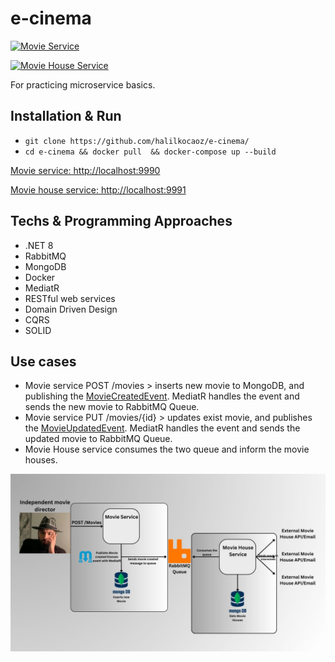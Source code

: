 # e-cinema

[![Movie Service](https://github.com/halilkocaoz/e-cinema/actions/workflows/MovieService.yml/badge.svg)](https://github.com/halilkocaoz/e-cinema/actions/workflows/MovieService.yml)

[![Movie House Service](https://github.com/halilkocaoz/e-cinema/actions/workflows/MovieHouseService.yml/badge.svg)](https://github.com/halilkocaoz/e-cinema/actions/workflows/MovieHouseService.yml)

For practicing microservice basics.

## Installation & Run

* `git clone https://github.com/halilkocaoz/e-cinema/`
* `cd e-cinema && docker pull  && docker-compose up --build`

[Movie service: http://localhost:9990](http://localhost:9990/swagger/index.html)

[Movie house service: http://localhost:9991](http://localhost:9991/swagger/index.html)

## Techs & Programming Approaches

* .NET 8
* RabbitMQ
* MongoDB
* Docker
* MediatR
* RESTful web services
* Domain Driven Design
* CQRS
* SOLID
  
## Use cases

* Movie service POST /movies > inserts new movie to MongoDB, and publishing the [MovieCreatedEvent](/src/ECinema.Movie/Application/Movies/Events/MovieCreatedEvent.cs). MediatR handles the event and sends the new movie to RabbitMQ Queue.
* Movie service PUT /movies/{id} > updates exist movie, and publishes the [MovieUpdatedEvent](/src/ECinema.Movie/Application/Movies/Events/MovieUpdatedEvent.cs). MediatR handles the event and sends the updated movie to RabbitMQ Queue.
* Movie House service consumes the two queue and inform the movie houses.

![e-cinema](/assets/e-cinema.jpg)
